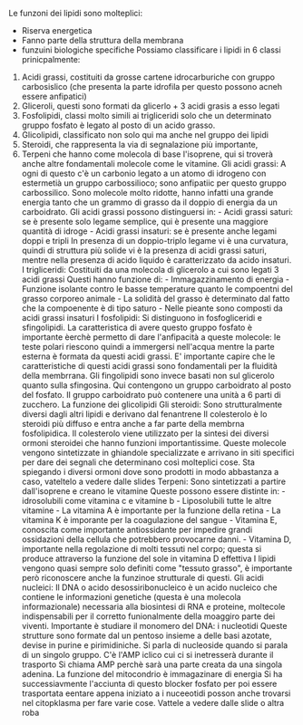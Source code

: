 Le funzoni dei lipidi sono molteplici: 
- Riserva energetica
- Fanno parte della struttura della membrana
- funzuini biologiche specifiche
Possiamo classificare i lipidi in 6 classi prinicpalmente:
1. Acidi grassi, costituiti da grosse cartene idrocarburiche con gruppo carbosislico (che presenta la parte idrofila per questo possono acneh essere anfipatici)
2. Gliceroli, questi sono formati da glicerlo + 3 acidi grasis a esso legati
3. Fosfolipidi, classi molto simili ai trigliceridi solo che un determinato gruppo fosfato è legato al posto di un acido grasso. 
4. Glicolipidi, classificato non solo qui ma anche nel gruppo dei lipidi
5. Steroidi, che rappresenta la via di segnalazione più importante, 
6. Terpeni che hanno come molecola di base l'isoprene, qui si troverà anche altre fondamentali molecole come le vitamine. 
Gli acidi grassi:
	A ogni di questo c'è un carbonio legato a un atomo di idrogeno con estermetià un gruppo carbossilioco; sono anfipatiic per questo gruppo carbossilico. 
	Sono molecole molto ridotte, hanno infatti una grande energia tanto che un grammo di grasso da il doppio di energia da un carboidrato.
	Gli acidi grassi possono distinguersi in:
		- Acidi grassi saturi: se è presente solo legame semplice, qui è presente una maggiore quantità di idroge
		- Acidi grassi insaturi: se è presente anche legami doppi e tripli
	In presenza di un doppio-triplo legame vi è una curvatura, quindi di struttura più solide vi è la presenza di acidi grassi saturi, mentre nella presenza di acido liquido è caratterizzato da acido insaturi.
I trigliceridi:
	Costituiti da una molecola di glicerolo a cui sono legati 3 acidi grassi
	Questi hanno funzione di:
		- Immagazzinamento di energia
		- Funzione isolante contro le basse temperature quanto le compoentni del grasso corporeo animale
		- La solidità del grasso è determinato dal fatto che la compoenente è di tipo saturo
		- Nelle pieante sono composti da acidi grassi insaturi
I fosfolipidi:
	Si distinguono in fosfogliceridi e sfingolipidi. 
		La caratteristica di avere questo gruppo fosfato è importante èerchè permetto di dare l'anfipacità a queste molecole: le teste polari riescono quindi a immergersi nell'acqua mentre la parte esterna è formata da questi acidi grassi. 
		E' importante capire che le caratteristiche di questi acidi grassi sono fondamentali per la fluidità della membrrana. 
	Gli fingolipidi sono invece basati non sul glicerolo quanto sulla sfingosina. Qui contengono un gruppo carboidrato al posto del fosfato. Il gruppo carboidrato può contenere una unità a 6 parti di zucchero. 
	La funzione dei glicolipidi
Gli steroidi:
	Sono strutturalmente diversi dagli altri lipidi e derivano dal fenantrene
	Il colesterolo è lo steroidi più diffuso e entra anche a far parte della membrna fosfolipidica. 
	Il colesterolo viene utilizzato per la sintesi dei diversi ormoni steroidei che hanno funzioni importantissime. 
	Queste molecole vengono sintetizzate in ghiandole specializzate e arrivano in siti specifici per dare dei segnali che determinano così molteplici cose. 
	Sta spiegando i diversi ormoni dove sono prodotti in modo abbastanza a caso, vateltelo a vedere dalle slides
Terpeni:
	Sono sintetizzati a partire dall'isoprene e creano le vitamine
	Queste possono essere distinte in: 
		- idrosolubili come vitamina c e vitamine b
		- Liposolubili tutte le altre vitamine
			- La vitamina A è importante per la funzione della retina
			- La vitamina K è imporante per la coagulazione del sangue
			- Vitamina E, conoscita come importante antiossidante per impedire grandi ossidazioni della cellula che potrebbero provocarne danni. 
			- Vitamina D, importante nella regolazione di molti tessuti nel corpo; questa si produce attraverso la funzione del sole in vitamina D effettiva
I lipidi vengono quasi sempre solo definiti come "tessuto grasso", è importante però riconoscere anche la funzinoe strutturale di questi. 
Gli acidi nucleici:
	Il DNA o acido desossiribonucleico è un acido nucleico che contiene le informazioni genetiche (questa è una molecola informazionale) necessaria alla biosintesi di RNA e proteine, moltecole indispensabili per il corretto funionalmente della moaggiro parte dei viventi. 
	Importante è studiare il monomero del DNA:  i nucleotidi
	Queste strutture sono formate dal un pentoso insieme a delle basi azotate, devise in purine e pirimidiniche. 
	Si parla di nucleoside quando si parala di un singolo gruppo.
	C'è l'AMP iclico cui ci si inetresserà durante il trasporto
	Si chiama AMP perchè sarà una parte creata da una singola adenina. 
	La funzione del mitocondrio è immagazinare di energia
	Si ha successiavmente l'acciunta di questo blocker fosfato per poi essere trasportata eentare appena iniziato a i nuceeotidi posson anche trovarsi nel citopklasma per fare varie cose.
	Vattele a vedere dalle slide o altra roba